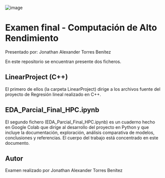 ![image](https://user-images.githubusercontent.com/83324055/186306221-eb5af8a8-ed46-491b-9c15-8ee380cbf750.png)

# Examen final - Computación de Alto Rendimiento

Presentado por: Jonathan Alexander Torres Benítez

En este repositorio se encuentran presente dos ficheros. 

## LinearProject (C++)

El primero de ellos (la carpeta LinearProject) dirige a los archivos fuente del proyecto de Regresión lineal realizado en C++. 

## EDA_Parcial_Final_HPC.ipynb

El segundo fichero (EDA_Parcial_Final_HPC.ipynb) es un cuaderno hecho en Google Colab que dirige al desarrollo del proyecto en Python y que incluye la documentación, exploración, análisis comparativa de modelos, conclusiones y referencias. El cuerpo del trabajo está concentrado en este documento. 

## Autor

Examen realizado por Jonathan Alexander Torres Benítez
